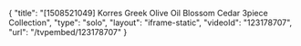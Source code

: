 {
    "title": "[1508521049] Korres Greek Olive Oil Blossom   Cedar 3piece Collection",
    "type": "solo",
    "layout": "iframe-static",
    "videoId": "123178707",
    "url": "\/tvpembed\/123178707"
}